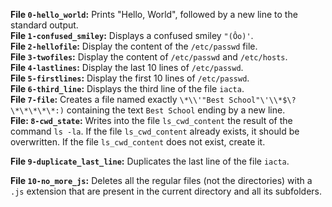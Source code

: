 **File `0-hello_world`:** Prints "Hello, World", followed by a new line to the standard output.  
**File `1-confused_smiley`:** Displays a confused smiley `"(Ôo)'`.  
**File `2-hellofile`:** Display the content of the `/etc/passwd` file.  
**File `3-twofiles`:** Display the content of `/etc/passwd` and `/etc/hosts`.  
**File `4-lastlines`:** Display the last 10 lines of `/etc/passwd`.  
**File `5-firstlines`:** Display the first 10 lines of `/etc/passwd`.  
**File `6-third_line`:** Displays the third line of the file `iacta`.  
**File  `7-file`:** Creates a file named exactly `\*\\'"Best School"\'\\*$\?\*\*\*\*\*:)` containing the text `Best School` ending by a new line.  
**File:  `8-cwd_state`:** Writes into the file `ls_cwd_content` the result of the command `ls -la`. If the file `ls_cwd_content` already exists, it should be overwritten. If the file `ls_cwd_content` does not exist, create it.  

**File `9-duplicate_last_line`:** Duplicates the last line of the file `iacta`.  

**File `10-no_more_js`:** Deletes all the regular files (not the directories) with a  `.js`  extension that are present in the current directory and all its subfolders.  
